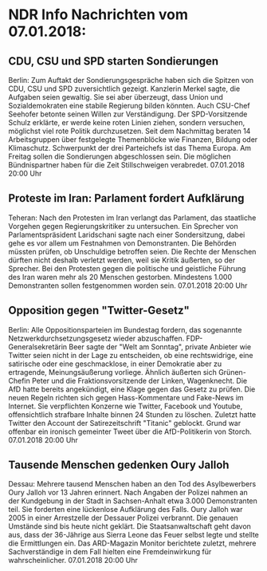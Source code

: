 # NDR Info Nachrichten vom 07.01.2018:


## CDU, CSU und SPD starten Sondierungen
Berlin: Zum Auftakt der Sondierungsgespräche haben sich die Spitzen von CDU, CSU und SPD zuversichtlich gezeigt. Kanzlerin Merkel sagte, die Aufgaben seien gewaltig. Sie sei aber überzeugt, dass Union und Sozialdemokraten eine stabile Regierung bilden könnten. Auch CSU-Chef Seehofer betonte seinen Willen zur Verständigung. Der SPD-Vorsitzende Schulz erklärte, er werde keine roten Linien ziehen, sondern versuchen, möglichst viel rote Politik durchzusetzen. Seit dem Nachmittag beraten 14 Arbeitsgruppen über festgelegte Themenblöcke wie Finanzen, Bildung oder Klimaschutz. Schwerpunkt der drei Parteichefs ist das Thema Europa. Am Freitag sollen die Sondierungen abgeschlossen sein. Die möglichen Bündnispartner haben für die Zeit Stillschweigen verabredet. 07.01.2018 20:00 Uhr 

## Proteste im Iran: Parlament fordert Aufklärung
Teheran: Nach den Protesten im Iran verlangt das Parlament, das staatliche Vorgehen gegen Regierungskritiker zu untersuchen. Ein Sprecher von Parlamentspräsident Laridschani sagte nach einer Sondersitzung, dabei gehe es vor allem um Festnahmen von Demonstranten. Die Behörden müssten prüfen, ob Unschuldige betroffen seien. Die Rechte der Menschen dürften nicht deshalb verletzt werden, weil sie Kritik äußerten, so der Sprecher. Bei den Protesten gegen die politische und geistliche Führung des Iran waren mehr als 20 Menschen gestorben. Mindestens 1.000 Demonstranten sollen festgenommen worden sein. 07.01.2018 20:00 Uhr 

## Opposition gegen "Twitter-Gesetz"
Berlin: Alle Oppositionsparteien im Bundestag fordern, das sogenannte Netzwerkdurchsetzungsgesetz wieder abzuschaffen. FDP-Generalsekretärin Beer sagte der "Welt am Sonntag", private Anbieter wie Twitter seien nicht in der Lage zu entscheiden, ob eine rechtswidrige, eine satirische oder eine geschmacklose, in einer Demokratie aber zu ertragende, Meinungsäußerung vorliege. Ähnlich äußerten sich Grünen-Chefin Peter und die Fraktionsvorsitzende der Linken, Wagenknecht. Die AfD hatte bereits angekündigt, eine Klage gegen das Gesetz zu prüfen. Die neuen Regeln richten sich gegen Hass-Kommentare und Fake-News im Internet. Sie verpflichten Konzerne wie Twitter, Facebook und Youtube, offensichtlich strafbare Inhalte binnen 24 Stunden zu löschen. Zuletzt hatte Twitter den Account der Satirezeitschrift "Titanic" geblockt. Grund war offenbar ein ironisch gemeinter Tweet über die AfD-Politikerin von Storch. 07.01.2018 20:00 Uhr 

## Tausende Menschen gedenken Oury Jalloh
Dessau: Mehrere tausend Menschen haben an den Tod des Asylbewerbers Oury Jalloh vor 13 Jahren erinnert. Nach Angaben der Polizei nahmen an der Kundgebung in der Stadt in Sachsen-Anhalt etwa 3.000 Demonstranten teil. Sie forderten eine lückenlose Aufklärung des Falls. Oury Jalloh war 2005 in einer Arrestzelle der Dessauer Polizei verbrannt. Die genauen Umstände sind bis heute nicht geklärt. Die Staatsanwaltschaft geht davon aus, dass der 36-Jährige aus Sierra Leone das Feuer selbst legte und stellte die Ermittlungen ein. Das ARD-Magazin Monitor berichtete zuletzt, mehrere Sachverständige in dem Fall hielten eine Fremdeinwirkung für wahrscheinlicher. 07.01.2018 20:00 Uhr 
